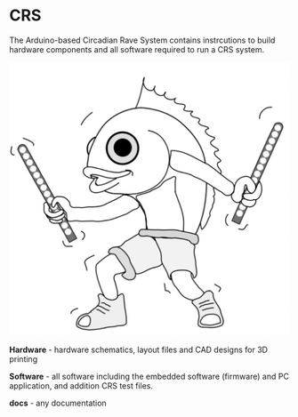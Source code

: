 # CRS
The Arduino-based Circadian Rave System contains instrcutions to build hardware components and all software required to run a CRS system.

![Alt Text](CRS_logo.png)

__Hardware__ - hardware schematics, layout files and CAD designs for 3D printing

__Software__ - all software including the embedded software (firmware) and PC application, and addition CRS test files.

__docs__ - any documentation
